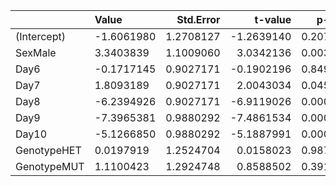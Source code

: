 |            |Value      | Std.Error|    t-value|   p-value|
|:-----------|:----------|---------:|----------:|---------:|
|(Intercept) |-1.6061980 | 1.2708127| -1.2639140| 0.2071044|
|SexMale     |3.3403839  | 1.1009060|  3.0342136| 0.0033000|
|Day6        |-0.1717145 | 0.9027171| -0.1902196| 0.8492476|
|Day7        |1.8093189  | 0.9027171|  2.0043034| 0.0458098|
|Day8        |-6.2394926 | 0.9027171| -6.9119026| 0.0000000|
|Day9        |-7.3965381 | 0.9880292| -7.4861534| 0.0000000|
|Day10       |-5.1266850 | 0.9880292| -5.1887991| 0.0000004|
|GenotypeHET |0.0197919  | 1.2524704|  0.0158023| 0.9874011|
|GenotypeMUT |1.1100423  | 1.2924748|  0.8588502| 0.3910126|
